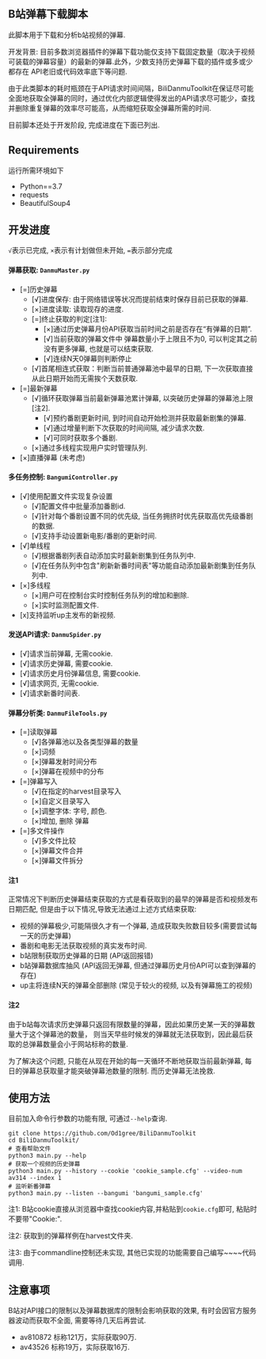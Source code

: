 ## B站弹幕下载脚本

此脚本用于下载和分析b站视频的弹幕.

开发背景: 目前多数浏览器插件的弹幕下载功能仅支持下载固定数量（取决于视频可装载的弹幕容量）的最新的弹幕.此外，少数支持历史弹幕下载的插件或多或少都存在 API老旧或代码效率底下等问题.

由于此类脚本的耗时瓶颈在于API请求时间间隔，BiliDanmuToolkit在保证尽可能全面地获取全弹幕的同时，通过优化内部逻辑使得发出的API请求尽可能少，查找并删除重复弹幕的效率尽可能高，从而缩短获取全弹幕所需的时间.

目前脚本还处于开发阶段, 完成进度在下面已列出.

## Requirements

运行所需环境如下

* Python==3.7
* requests
* BeautifulSoup4

## 开发进度

`√`表示已完成, `×`表示有计划做但未开始, `=`表示部分完成

#### 弹幕获取: `DanmuMaster.py`

* \[=\]历史弹幕
  * \[√\]进度保存: 由于网络错误等状况而提前结束时保存目前已获取的弹幕.
  * \[×\]进度读取: 读取现存的进度.
  * \[=\]终止获取的判定\[注1\]: 
    * \[×\]通过历史弹幕月份API获取当前时间之前是否存在“有弹幕的日期”.
    * \[√\]当前获取的弹幕文件中 弹幕数量小于上限且不为0, 可以判定其之前没有更多弹幕, 也就是可以结束获取.
    * \[√\]连续N天0弹幕则判断停止
  * \[√\]首尾相连式获取：判断当前普通弹幕池中最早的日期, 下一次获取直接从此日期开始而无需挨个天数获取.
* \[=\]最新弹幕
  * \[√\]循环获取弹幕当前最新弹幕池累计弹幕, 以突破历史弹幕的弹幕池上限\[注2\].
    * \[√\]预约番剧更新时间, 到时间自动开始检测并获取最新剧集的弹幕.
    * \[√\]通过增量判断下次获取的时间间隔, 减少请求次数.
    * \[√\]可同时获取多个番剧.
  * \[×\]通过多线程实现用户实时管理队列.
* \[×\]直播弹幕 (未考虑)

#### 多任务控制: `BangumiController.py`
* \[√\]使用配置文件实现复杂设置
  * \[√\]配置文件中批量添加番剧id.
  * \[√\]针对每个番剧设置不同的优先级, 当任务拥挤时优先获取高优先级番剧的数据.
  * \[√\]支持手动设置新电影/番剧的更新时间.
* \[√\]单线程
  * \[√\]根据番剧列表自动添加实时最新剧集到任务队列中.
  * \[√\]在任务队列中包含"刷新新番时间表"等功能自动添加最新剧集到任务队列中.
* \[×\]多线程
  * \[×\]用户可在控制台实时控制任务队列的增加和删除.
  * \[×\]实时监测配置文件.
* \[x\]支持监听up主发布的新视频.

#### 发送API请求: `DanmuSpider.py`

* \[√\]请求当前弹幕, 无需cookie.
* \[√\]请求历史弹幕, 需要cookie.
* \[√\]请求历史月份弹幕信息, 需要cookie.
* \[√\]请求网页, 无需cookie.
* \[√\]请求新番时间表.

#### 弹幕分析类: `DanmuFileTools.py`

* \[=\]读取弹幕
  * \[√\]各弹幕池以及各类型弹幕的数量
  * \[×\]词频
  * \[×\]弹幕发射时间分布
  * \[×\]弹幕在视频中的分布
* \[=\]弹幕写入
  * \[√\]在指定的harvest目录写入
  * \[×\]自定义目录写入
  * \[×\]调整字体: 字号, 颜色.
  * \[×\]增加, 删除 弹幕
* \[=\]多文件操作
  * \[√\]多文件比较
  * \[×\]弹幕文件合并
  * \[×\]弹幕文件拆分

#### 注1
正常情况下判断历史弹幕结束获取的方式是看获取到的最早的弹幕是否和视频发布日期匹配,
但是由于以下情况,导致无法通过上述方式结束获取:

* 视频的弹幕极少,可能隔很久才有一个弹幕, 造成获取失败数目较多(需要尝试每一天的历史弹幕)
* 番剧和电影无法获取视频的真实发布时间.
* b站限制获取历史弹幕的日期 (API返回报错)
* b站弹幕数据库抽风 (API返回无弹幕, 但通过弹幕历史月份API可以查到弹幕的存在)
* up主将连续N天的弹幕全部删除 (常见于较火的视频, 以及有弹幕施工的视频)

#### 注2
由于b站每次请求历史弹幕只返回有限数量的弹幕，因此如果历史某一天的弹幕数量大于这个弹幕池的数量，
则当天早些时候发的弹幕就无法获取到，因此最后获取的总弹幕数量会小于网站标称的数量.

为了解决这个问题, 只能在从现在开始的每一天循环不断地获取当前最新弹幕, 
每日的弹幕总获取量才能突破弹幕池数量的限制.
而历史弹幕无法挽救.

## 使用方法
目前加入命令行参数的功能有限, 可通过`--help`查询.
```shell script
git clone https://github.com/Od1gree/BiliDanmuToolkit
cd BiliDanmuToolkit/
# 查看帮助文件
python3 main.py --help
# 获取一个视频的历史弹幕
python3 main.py --history --cookie 'cookie_sample.cfg' --video-num av314 --index 1
# 监听新番弹幕
python3 main.py --listen --bangumi 'bangumi_sample.cfg'
```

注1: B站cookie直接从浏览器中查找cookie内容,并粘贴到`cookie.cfg`即可, 粘贴时不要带"Cookie:".

注2: 获取到的弹幕样例在harvest文件夹.

注3: 由于commandline控制还未实现, 其他已实现的功能需要自己编写~~~~代码调用.

## 注意事项
B站对API接口的限制以及弹幕数据库的限制会影响获取的效果, 有时会因官方服务器波动而获取不全面, 需要等待几天后再尝试.

* av810872 标称121万，实际获取90万.
* av43526 标称19万，实际获取16万.

